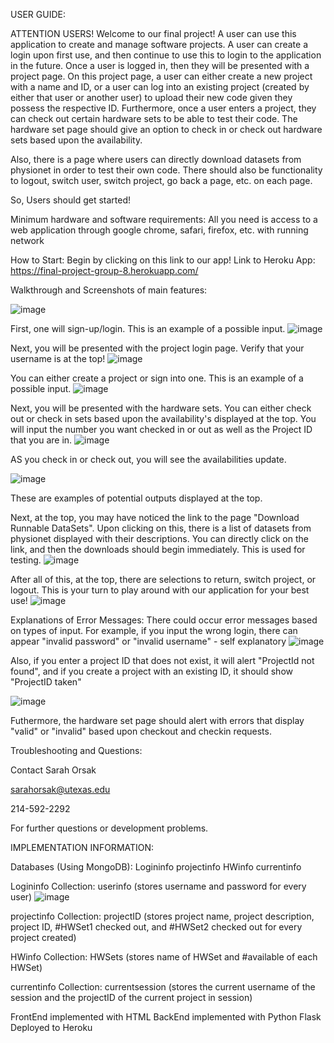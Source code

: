 
USER GUIDE:

ATTENTION USERS! Welcome to our final project! 
A user can use this application to create and manage software projects.
A user can create a login upon first use, and then continue to use this to login to the application in the future.
Once a user is logged in, then they will be presented with a project page.
On this project page, a user can either create a new project with a name and ID, or a user can log into an existing
project (created by either that user or another user) to upload their new code given they possess the respective ID.
Furthermore, once a user enters a project, they can check out certain hardware sets to be able to test their code. 
The hardware set page should give an option to check in or check out hardware sets based upon the availability.

Also, there is a page where users can directly download datasets from physionet in order to test their own code.
There should also be functionality to logout, switch user, switch project, go back a page, etc. on each page.

So, Users should get started!

Minimum hardware and software requirements:
All you need is access to a web application through google chrome, safari, firefox, etc. with running network

How to Start:
Begin by clicking on this link to our app!
Link to Heroku App: https://final-project-group-8.herokuapp.com/

Walkthrough and Screenshots of main features:

![image](https://user-images.githubusercontent.com/45637628/116601222-de96b180-a8ef-11eb-976f-1840f0baaf71.png)

First, one will sign-up/login. This is an example of a possible input.
![image](https://user-images.githubusercontent.com/45637628/116601331-fff79d80-a8ef-11eb-8dea-7994b9a0c4a3.png)

Next, you will be presented with the project login page. Verify that your username is at the top! 
![image](https://user-images.githubusercontent.com/45637628/116601408-19004e80-a8f0-11eb-9f55-3823597212d5.png)

You can either create a project or sign into one. This is an example of a possible input.
![image](https://user-images.githubusercontent.com/45637628/116601503-333a2c80-a8f0-11eb-9ebc-7bc27cfd3c15.png)

Next, you will be presented with the hardware sets. You can either check out or check in sets based upon the availability's displayed at the top. 
You will input the number you want checked in or out as well as the Project ID that you are in. 
![image](https://user-images.githubusercontent.com/45637628/116601626-51a02800-a8f0-11eb-8cfb-3bcafb497216.png)

AS you check in or check out, you will see the availabilities update.

![image](https://user-images.githubusercontent.com/45637628/116601847-90ce7900-a8f0-11eb-9fdc-e6ae88b453a7.png)

These are examples of potential outputs displayed at the top.

Next, at the top, you may have noticed the link to the page "Download Runnable DataSets". Upon clicking on this, there is a list of datasets from physionet displayed with their descriptions. You can directly click on the link, and then the downloads should begin immediately. This is used for testing. 
![image](https://user-images.githubusercontent.com/45637628/116601947-ab085700-a8f0-11eb-8f81-ec4891a607ef.png)

After all of this, at the top, there are selections to return, switch project, or logout. This is your turn to play around with our application for your best use!
![image](https://user-images.githubusercontent.com/45637628/116602091-df7c1300-a8f0-11eb-8859-52a7b6354e58.png)


Explanations of Error Messages:
There could occur error messages based on types of input.
For example, if you input the wrong login, there can appear "invalid password" or "invalid username" - self explanatory
![image](https://user-images.githubusercontent.com/45637628/116606858-f160b480-a8f6-11eb-9374-9f6c332f2bcc.png)


Also, if you enter a project ID that does not exist, it will alert "ProjectId not found", and if you create a project with an existing ID, it should show 
"ProjectID taken"

![image](https://user-images.githubusercontent.com/45637628/116607120-3e448b00-a8f7-11eb-8a7c-832f533dfd5d.png)



Futhermore, the hardware set page should alert with errors that display "valid" or "invalid" based upon checkout and checkin requests. 


Troubleshooting and Questions:

Contact Sarah Orsak

sarahorsak@utexas.edu

214-592-2292 

For further questions or development problems. 


IMPLEMENTATION INFORMATION:

Databases (Using MongoDB): 
Logininfo
projectinfo
HWinfo
currentinfo

Logininfo 
Collection: userinfo (stores username and password for every user) 
![image](https://user-images.githubusercontent.com/48300313/116608126-713b4e80-a8f8-11eb-9bba-b2dfd261a68f.png)

projectinfo
Collection: projectID (stores project name, project description, project ID, #HWSet1 checked out, and #HWSet2 checked out for every project created)

HWinfo 
Collection: HWSets (stores name of HWSet and #available of each HWSet)

currentinfo
Collection: currentsession (stores the current username of the session and the projectID of the current project in session)

FrontEnd implemented with HTML
BackEnd implemented with Python Flask
Deployed to Heroku

